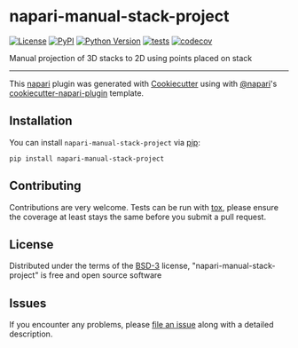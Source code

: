 # napari-manual-stack-project

[![License](https://img.shields.io/pypi/l/napari-manual-stack-project.svg?color=green)](https://github.com/jfozard/napari-manual-stack-project/raw/master/LICENSE)
[![PyPI](https://img.shields.io/pypi/v/napari-manual-stack-project.svg?color=green)](https://pypi.org/project/napari-manual-stack-project)
[![Python Version](https://img.shields.io/pypi/pyversions/napari-manual-stack-project.svg?color=green)](https://python.org)
[![tests](https://github.com/jfozard/napari-manual-stack-project/workflows/tests/badge.svg)](https://github.com/jfozard/napari-manual-stack-project/actions)
[![codecov](https://codecov.io/gh/jfozard/napari-manual-stack-project/branch/master/graph/badge.svg)](https://codecov.io/gh/jfozard/napari-manual-stack-project)

Manual projection of 3D stacks to 2D using points placed on stack

----------------------------------

This [napari] plugin was generated with [Cookiecutter] using with [@napari]'s [cookiecutter-napari-plugin] template.

<!--
Don't miss the full getting started guide to set up your new package:
https://github.com/napari/cookiecutter-napari-plugin#getting-started

and review the napari docs for plugin developers:
https://napari.org/docs/plugins/index.html
-->

## Installation

You can install `napari-manual-stack-project` via [pip]:

    pip install napari-manual-stack-project

## Contributing

Contributions are very welcome. Tests can be run with [tox], please ensure
the coverage at least stays the same before you submit a pull request.

## License

Distributed under the terms of the [BSD-3] license,
"napari-manual-stack-project" is free and open source software

## Issues

If you encounter any problems, please [file an issue] along with a detailed description.

[napari]: https://github.com/napari/napari
[Cookiecutter]: https://github.com/audreyr/cookiecutter
[@napari]: https://github.com/napari
[MIT]: http://opensource.org/licenses/MIT
[BSD-3]: http://opensource.org/licenses/BSD-3-Clause
[GNU GPL v3.0]: http://www.gnu.org/licenses/gpl-3.0.txt
[GNU LGPL v3.0]: http://www.gnu.org/licenses/lgpl-3.0.txt
[Apache Software License 2.0]: http://www.apache.org/licenses/LICENSE-2.0
[Mozilla Public License 2.0]: https://www.mozilla.org/media/MPL/2.0/index.txt
[cookiecutter-napari-plugin]: https://github.com/napari/cookiecutter-napari-plugin
[file an issue]: https://github.com/jfozard/napari-manual-stack-project/issues
[napari]: https://github.com/napari/napari
[tox]: https://tox.readthedocs.io/en/latest/
[pip]: https://pypi.org/project/pip/
[PyPI]: https://pypi.org/
